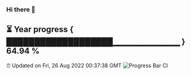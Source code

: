 ### Hi there 👋
⏳ Year progress { ███████████████████▁▁▁▁▁▁▁▁▁▁▁ } 64.94 %
---
⏰ Updated on Fri, 26 Aug 2022 00:37:38 GMT
![Progress Bar CI](https://github.com/Moyi321/Moyi321/workflows/Progress%20Bar%20CI/badge.svg)
